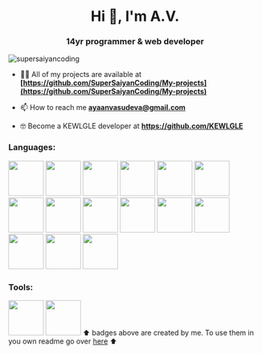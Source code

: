 <h1 align="center">Hi 👋, I'm A.V.</h1>
<h3 align="center">14yr programmer & web developer</h3>

<p align="left"> <img src="https://github-profile-trophy.vercel.app/?username=supersaiyancoding&theme=gruvbox" alt="supersaiyancoding" /> </p>



- 👨‍💻 All of my projects are available at **[https://github.com/SuperSaiyanCoding/My-projects](https://github.com/SuperSaiyanCoding/My-projects)**

- 📫 How to reach me **ayaanvasudeva@gmail.com**
- 🤓 Become a KEWLGLE developer at **https://github.com/KEWLGLE**



<h3 align="left">Languages:</h3>
<img width = "70" height = "70" src = "https://github.com/SuperSaiyanCoding/Profile-readme-badges/assets/112682624/271d9505-a7e3-44a4-a4bb-8e3114c1d4f9">
<img width = "70" height = "70"  src = "https://github.com/SuperSaiyanCoding/Profile-readme-badges/assets/112682624/7afef4f8-9af3-4487-bb46-ec0f57f8fdd9">
<!-- Html5 -->
<img width = "70" height = "70"  src = "https://github.com/SuperSaiyanCoding/Profile-readme-badges/assets/112682624/bceb699f-e861-4119-9748-8f4c80991bfd">
<!-- Css3 -->
<img width = "70" height = "70"  src = "https://github.com/SuperSaiyanCoding/Profile-readme-badges/assets/112682624/3aa3d7c8-02b3-4805-962f-f82669add59d">
<!-- EJS -->
<img width = "70" height = "70"  src = "https://github.com/SuperSaiyanCoding/Profile-readme-badges/assets/112682624/695cfc93-dde2-4a59-83aa-319796a5bcbb">
<!-- Node.js -->
<img width = "70" height = "70"  src = "https://github.com/SuperSaiyanCoding/Profile-readme-badges/assets/112682624/560d9504-d477-4f27-9467-c157c83629cf">
<!-- Express.js -->
<img width = "70" height = "70"  src = "https://github.com/SuperSaiyanCoding/Profile-readme-badges/assets/112682624/ac124a75-707b-4fd2-b05a-24600fd19663">
<!-- Three.js -->
<img width = "70" height = "70"  src = "https://github.com/SuperSaiyanCoding/Profile-readme-badges/assets/112682624/f2f01b5d-f4e6-435e-ab8b-ab799cdf23cc">
<!-- jQuery -->
<img width = "70" height = "70" src = "https://github.com/SuperSaiyanCoding/Profile-readme-badges/assets/112682624/4a660ef5-2b60-44c2-a383-0d23c461f5f7">
<!-- Kaboom.js -->
<img width = "70" height = "70" src = "https://github.com/SuperSaiyanCoding/Profile-readme-badges/assets/112682624/b84b96ca-47a6-4958-90f8-81ffc7b6e06d">
<!-- Phaser.js -->
<img width = "70" height = "70"  src = "https://github.com/SuperSaiyanCoding/Profile-readme-badges/assets/112682624/7d1bc272-eed5-4fbe-a232-05741f843abb">
<!-- Pygame -->
<img width = "70" height = "70"  src = "https://github.com/SuperSaiyanCoding/Profile-readme-badges/assets/112682624/9ba7618c-e4f3-483a-9b1f-1bab43f54c7b">
<!-- Tkinter -->
<img width = "70" height = "70"  src = "https://github.com/SuperSaiyanCoding/Profile-readme-badges/assets/112682624/ce6ba520-40a6-41b2-b77e-8bb43daf17db">
<!-- Bootstrap -->
<img width = "70" height = "70"  src = "https://github.com/SuperSaiyanCoding/Profile-readme-badges/assets/112682624/5a7b765d-a8d3-4a09-aa0e-5dea2c78faa6">
<!-- P5.js -->
<img width = "70" height = "70"  src = "https://github.com/SuperSaiyanCoding/Profile-readme-badges/assets/112682624/a2d3cdc9-3d14-4bf7-b4f6-3cb8e6a17bed">
<h3>Tools:</h3>
<!-- Github -->
<img width = "70" height = "70"  src = "https://github.com/SuperSaiyanCoding/Profile-readme-badges/assets/112682624/117fd5c9-7451-4102-b2e3-9ba27abd4bc0">
<!-- Replit -->
<img width = "70" height = "70"  src = "https://github.com/SuperSaiyanCoding/Profile-readme-badges/assets/112682624/33d11b8d-ffc6-4d96-a430-3381a483861e">
⬆️ badges above are created by me. To use them in you own readme go over <a href = "https://github.com/SuperSaiyanCoding/Profile-readme-badges">here</a> ⬆️


<!--
<dl>
  <dt><h3>Javascript</h3></dt>
  <dd><strong>Node.js</strong>     |     <strong>Express.js</strong>     |     <strong>Phaser.js</strong>     |     <strong>Three.js</strong>     |     <strong>Kaboom.js</strong>     |     <strong>p5.js</strong></dd>
  <dt><h3>Python</h3></dt>
  <dd><strong>Pygame</strong>     |     <strong>Tkinter</strong></dd>
  <dt><h3>Css</h3></dt>
  <dd><strong>BootStrap</strong>     |     <strong>Flexbox</strong>     |     <strong>Grid</strong></dd>
  <dt><h3>EJS</h3></dt>
  <dt><h3>html</h3></dt>
</dl>
-->






